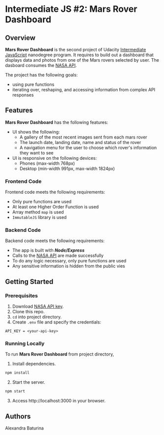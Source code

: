 # Intermediate JS #2: Mars Rover Dashboard
## Overview
**Mars Rover Dashboard** is the second project of Udacity [Intermediate JavaScript](https://www.udacity.com/course/intermediate-javascript-nanodegree--nd032) nanodegree program. It requires to build out a dashboard that displays data and photos from one of the Mars rovers selected by user. The dasboard consumes the [NASA API](https://api.nasa.gov/).

The project has the following goals:
* using pure functions
* iterating over, reshaping, and accessing information from complex API responses
## Features
**Mars Rover Dashboard** has the following features:
* UI shows the following:
  * A gallery of the most recent images sent from each mars rover
  * The launch date, landing date, name and status of the rover
  * A navigation menu for the user to choose which rover's information they want to see
* UI is responsive on the following devices:
  * Phones (max-width 768px)
  * Desktop (min-width 991px, max-width 1824px)
### Frontend Code
Frontend code meets the following requirements:
* Only pure functions are used
* At least one Higher Order Function is used
* Array method ```map``` is used
* ```ImmutableJS``` library is used
### Backend Code
Backend code meets the following requirements:
* The app is built with ***Node/Express***
* Calls to the [NASA API](https://api.nasa.gov/) are made successfully
* To do any logic necessary, only pure functions are used
* Any sensitive information is hidden from the public vies
## Getting Started
### Prerequisites
1. Download [NASA API key](https://api.nasa.gov/).
2. Clone this repo.
3. ```cd``` into project directory.
4. Create ```.env``` file and specify the credentials:
```
API_KEY = <your-api-key>
```
### Running Locally
To run **Mars Rover Dashboard** from project directory,
1. Install dependencies.
```sh
npm install
```
2. Start the server.
```sh
npm start
```
3. Access  http://localhost:3000 in your browser.
## Authors
Alexandra Baturina
